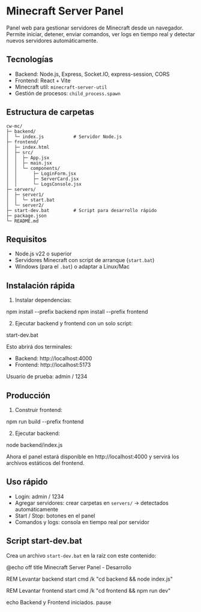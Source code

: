 # Minecraft Server Panel

Panel web para gestionar servidores de Minecraft desde un navegador. Permite iniciar, detener, enviar comandos, ver logs en tiempo real y detectar nuevos servidores automáticamente.

## Tecnologías

- Backend: Node.js, Express, Socket.IO, express-session, CORS
- Frontend: React + Vite
- Minecraft util: `minecraft-server-util`
- Gestión de procesos: `child_process.spawn`

## Estructura de carpetas
```
cw-mc/
├─ backend/
│  └─ index.js           # Servidor Node.js
├─ frontend/
│  ├─ index.html
│  ├─ src/
│  │  ├─ App.jsx
│  │  ├─ main.jsx
│  │  └─ components/
│  │      ├─ LoginForm.jsx
│  │      ├─ ServerCard.jsx
│  │      └─ LogsConsole.jsx
├─ servers/
│  ├─ server1/
│  │  └─ start.bat
│  └─ server2/
├─ start-dev.bat         # Script para desarrollo rápido
├─ package.json
└─ README.md
```
## Requisitos

- Node.js v22 o superior
- Servidores Minecraft con script de arranque (`start.bat`)
- Windows (para el `.bat`) o adaptar a Linux/Mac

## Instalación rápida

1. Instalar dependencias:

npm install --prefix backend
npm install --prefix frontend

2. Ejecutar backend y frontend con un solo script:

start-dev.bat

Esto abrirá dos terminales:
- Backend: http://localhost:4000
- Frontend: http://localhost:5173

Usuario de prueba: admin / 1234

## Producción

1. Construir frontend:

npm run build --prefix frontend

2. Ejecutar backend:

node backend/index.js

Ahora el panel estará disponible en http://localhost:4000 y servirá los archivos estáticos del frontend.

## Uso rápido

- Login: admin / 1234
- Agregar servidores: crear carpetas en `servers/` → detectados automáticamente
- Start / Stop: botones en el panel
- Comandos y logs: consola en tiempo real por servidor

## Script start-dev.bat

Crea un archivo `start-dev.bat` en la raíz con este contenido:

@echo off
title Minecraft Server Panel - Desarrollo

REM Levantar backend
start cmd /k "cd backend && node index.js"

REM Levantar frontend
start cmd /k "cd frontend && npm run dev"

echo Backend y Frontend iniciados.
pause

